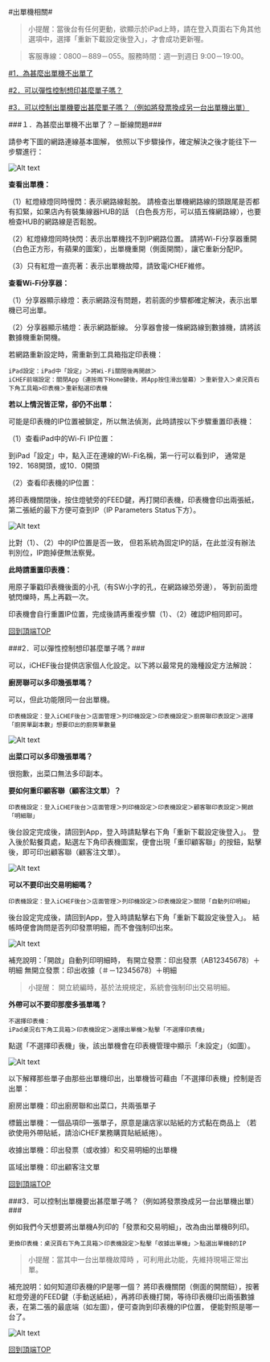 #出單機相關#

>小提醒：當後台有任何更動，欲顯示於iPad上時，請在登入頁面右下角其他選項中，選擇「重新下載設定後登入」，才會成功更新喔。

>客服專線：0800－889－055。服務時間：週一到週日 9:00－19:00。


[#1．為甚麼出單機不出單了](#１為甚麼出單機不出單了斷線問題 "test1")

[#2．可以彈性控制想印甚麼單子嗎？](#2可以彈性控制想印甚麼單子嗎 "test2")

[#3．可以控制出單機要出甚麼單子嗎？（例如將發票換成另一台出單機出單）](#3可以控制出單機要出甚麼單子嗎例如將發票換成另一台出單機出單)





###１．為甚麼出單機不出單了？－斷線問題###

請參考下圖的網路連線基本圖解，
依照以下步驟操作，確定解決之後才能往下一步驟進行：

![Alt text](/TOP10/printerconcept.PNG)


**查看出單機：**

（1）紅燈綠燈同時慢閃：表示網路線鬆脫。
請檢查出單機網路線的頭跟尾是否都有扣緊，如果店內有裝集線器HUB的話
（白色長方形，可以插五條網路線），也要檢查HUB的網路線是否鬆脫。

（2）紅燈綠燈同時快閃：表示出單機找不到IP網路位置。
請將Wi-Fi分享器重開（白色正方形，有蘋果的圖案），出單機重開（側面開關），讓它重新分配IP。

（3）只有紅燈一直亮著：表示出單機故障，請致電iCHEF維修。


**查看Wi-Fi分享器：**

（1）分享器顯示綠燈：表示網路沒有問題，若前面的步驟都確定解決，表示出單機已可出單。

（2）分享器顯示橘燈：表示網路斷線。
分享器會接一條網路線到數據機，請將該數據機重新開機。

若網路重新設定時，需重新到工具箱指定印表機：

    iPad設定：iPad中「設定」＞將Wi-Fi關閉後再開啟＞
    iCHEF前端設定：關閉App（連按兩下Home鍵後，將App按住滑出螢幕）＞重新登入＞桌況頁右下角工具箱>印表機＞重新點選印表機



**若以上情況皆正常，卻仍不出單：**

可能是印表機的IP位置被鎖定，所以無法偵測，此時請按以下步驟重置印表機：

（1）查看iPad中的Wi-Fi IP位置：

   到iPad「設定」中，點入正在連線的Wi-Fi名稱，第一行可以看到IP，
   通常是192．168開頭，或10．0開頭


（2）查看印表機的IP位置：

將印表機關閉後，按住燈號旁的FEED鍵，再打開印表機，印表機會印出兩張紙，第二張紙的最下方便可查到IP（IP Parameters Status下方）。

![Alt text](/TOP10/ip.PNG)

比對（1）、（2）中的IP位置是否一致，
但若系統為固定IP的話，在此並沒有辦法判別位，IP跑掉便無法察覺。


**此時請重置印表機：**

用原子筆戳印表機後面的小孔（有SW小字的孔，在網路線恐旁邊），
等到前面燈號閃爍時，馬上再戳一次。

印表機會自行重置IP位置，完成後請再重複步驟（1）、（2）確認IP相同即可。

[回到頂端TOP](#出單機相關)

###2．可以彈性控制想印甚麼單子嗎？###

可以，iCHEF後台提供店家個人化設定。以下將以最常見的幾種設定方法解說：

**廚房聯可以多印幾張單嗎？**

可以，但此功能限同一台出單機。

    印表機設定：登入iCHEF後台＞店面管理＞列印機設定＞印表機設定＞廚房聯印表設定＞選擇「廚房單副本數」想要印出的廚房單數量

![Alt text](/PRINTER/flexibleorder-1.PNG)


**出菜口可以多印幾張單嗎？**

很抱歉，出菜口無法多印副本。


**要如何重印顧客聯（顧客注文單）？**


    印表機設定：登入iCHEF後台＞店面管理＞列印機設定＞印表機設定＞顧客聯印表設定＞開啟「明細聯」

後台設定完成後，請回到App，登入時請點擊右下角「重新下載設定後登入」。
登入後於點餐頁處，點選左下角印表機圖案，便會出現「重印顧客聯」的按鈕，點擊後，即可印出顧客聯（顧客注文單）。

![Alt text](/PRINTER/flexibleorder-2.PNG)


**可以不要印出交易明細嗎？**

    印表機設定：登入iCHEF後台＞店面管理＞列印機設定＞印表機設定＞關閉「自動列印明細」

後台設定完成後，請回到App，登入時請點擊右下角「重新下載設定後登入」。
結帳時便會詢問是否列印發票明細，而不會強制印出來。

![Alt text](/PRINTER/flexibleorder-3.PNG)

補充說明：「開啟」自動列印明細時，
有開立發票：印出發票（AB12345678）＋明細
無開立發票：印出收據（＃－12345678）＋明細

> 小提醒：
> 開立統編時，基於法規規定，系統會強制印出交易明細。


**外帶可以不要印那麼多張單嗎？**

    不選擇印表機：
    iPad桌況右下角工具箱＞印表機設定＞選擇出單機＞點擊「不選擇印表機」

點選「不選擇印表機」後，該出單機會在印表機管理中顯示「未設定」（如圖）。

![Alt text](/PRINTER/flexibleorder-4.PNG)

以下解釋那些單子由那些出單機印出，出單機皆可藉由「不選擇印表機」控制是否出單：

廚房出單機：印出廚房聯和出菜口，共兩張單子

標籤出單機：一個品項印一張單子，原意是讓店家以貼紙的方式黏在商品上
（若欲使用外帶貼紙，請洽iCHEF業務購買貼紙紙捲）。

收據出單機：印出發票（或收據）和交易明細的出單機

區域出單機：印出顧客注文單

[回到頂端TOP](#出單機相關)

###3．可以控制出單機要出甚麼單子嗎？（例如將發票換成另一台出單機出單）###

例如我們今天想要將出單機A列印的「發票和交易明細」，改為由出單機B列印。

    更換印表機：桌況頁右下角工具箱＞印表機設定＞點擊「收據出單機」＞點選出單機B的IP

> 小提醒：當其中一台出單機故障時
> ，可利用此功能，先維持現場正常出單。

補充說明：如何知道印表機的IP是哪一個？
將印表機關閉（側面的開關鈕），按著紅燈旁邊的FEED鍵（手動送紙紐），再將印表機打開，等待印表機印出兩張數據表，在第二張的最底端（如左圖），便可查詢到印表機的IP位置，
便能對照是哪一台了。

![Alt text](/PRINTER/flexibleorder-4.PNG)

[回到頂端TOP](#出單機相關)
